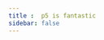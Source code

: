 ```yaml
---
title :  p5 is fantastic
sidebar: false
---
```


<ClientOnly>
<p5 type="ambientLight"></p5>
</ClientOnly>